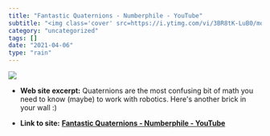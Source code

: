 ```yaml
---
title: "Fantastic Quaternions - Numberphile - YouTube"
subtitle: "<img class='cover' src=https://i.ytimg.com/vi/3BR8tK-LuB0/mqdefault.jpg>"
category: "uncategorized"
tags: []
date: "2021-04-06"
type: "rain"
---
```

<img class="cover" src=https://i.ytimg.com/vi/3BR8tK-LuB0/mqdefault.jpg>



* **Web site excerpt:** Quaternions are the most confusing bit of math you need to know (maybe) to work with robotics. Here's another brick in your wall :)

* **Link to site:** **[Fantastic Quaternions - Numberphile - YouTube](https://www.youtube.com/watch?v=3BR8tK-LuB0)**